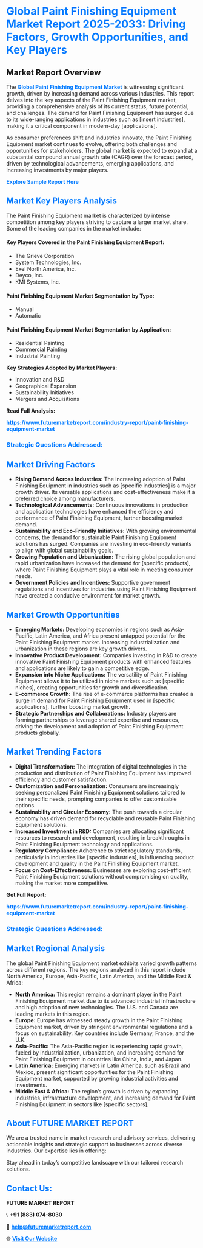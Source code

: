 <h1 style="color: #007BFF;">Global Paint Finishing Equipment Market Report 2025-2033: Driving Factors, Growth Opportunities, and Key Players</h1>

<section id="overview">
<h2>Market Report Overview</h2>
<p>The <a href="https://www.futuremarketreport.com/industry-report/paint-finishing-equipment-market" style="color: #007BFF; text-decoration: none;"><strong>Global Paint Finishing Equipment Market</strong></a> is witnessing significant growth, driven by increasing demand across various industries. This report delves into the key aspects of the Paint Finishing Equipment market, providing a comprehensive analysis of its current status, future potential, and challenges. The demand for Paint Finishing Equipment has surged due to its wide-ranging applications in industries such as [insert industries], making it a critical component in modern-day [applications].</p>
<p>As consumer preferences shift and industries innovate, the Paint Finishing Equipment market continues to evolve, offering both challenges and opportunities for stakeholders. The global market is expected to expand at a substantial compound annual growth rate (CAGR) over the forecast period, driven by technological advancements, emerging applications, and increasing investments by major players.</p>
</section>

<section id="overview">
<p><a href="https://www.futuremarketreport.com/request-sample/reportId=54941" style="color: #007BFF; text-decoration: none;"><strong>Explore Sample Report Here</strong></a></p>
</section>

<section id="key-players">
<h2 style="color: #007BFF;">Market Key Players Analysis</h2>
<p>The Paint Finishing Equipment market is characterized by intense competition among key players striving to capture a larger market share. Some of the leading companies in the market include:</p>
<h4>Key Players Covered in the Paint Finishing Equipment Report:</h4>
<ul><li>The Grieve Corporation</li><li>System Technologies, Inc.</li><li>Exel North America, Inc.</li><li>Deyco, Inc.</li><li>KMI Systems, Inc.</li></ul>
<h4>Paint Finishing Equipment Market Segmentation by Type:</h4>
<ul><li>Manual</li><li>Automatic</li></ul>

<h4>Paint Finishing Equipment Market Segmentation by Application:</h4>
<ul><li>Residential Painting</li><li>Commercial Painting</li><li>Industrial Painting</li></ul>
<p><strong>Key Strategies Adopted by Market Players:</strong></p>
<ul>
<li>Innovation and R&D</li>
<li>Geographical Expansion</li>
<li>Sustainability Initiatives</li>
<li>Mergers and Acquisitions</li>
</ul>
</section>

<section>
<p><strong>Read Full Analysis: </strong></p><a href="https://www.futuremarketreport.com/industry-report/paint-finishing-equipment-market" style="color: #007BFF; text-decoration: none;"><strong>https://www.futuremarketreport.com/industry-report/paint-finishing-equipment-market</strong></a>
<h3 style="color: #007BFF;">Strategic Questions Addressed:</h3>
</section>

<section id="driving-factors">
<h2 style="color: #007BFF;">Market Driving Factors</h2>
<ul>
<li><strong>Rising Demand Across Industries:</strong> The increasing adoption of Paint Finishing Equipment in industries such as [specific industries] is a major growth driver. Its versatile applications and cost-effectiveness make it a preferred choice among manufacturers.</li>
<li><strong>Technological Advancements:</strong> Continuous innovations in production and application technologies have enhanced the efficiency and performance of Paint Finishing Equipment, further boosting market demand.</li>
<li><strong>Sustainability and Eco-Friendly Initiatives:</strong> With growing environmental concerns, the demand for sustainable Paint Finishing Equipment solutions has surged. Companies are investing in eco-friendly variants to align with global sustainability goals.</li>
<li><strong>Growing Population and Urbanization:</strong> The rising global population and rapid urbanization have increased the demand for [specific products], where Paint Finishing Equipment plays a vital role in meeting consumer needs.</li>
<li><strong>Government Policies and Incentives:</strong> Supportive government regulations and incentives for industries using Paint Finishing Equipment have created a conducive environment for market growth.</li>
</ul>
</section>

<section id="growth-opportunities">
<h2 style="color: #007BFF;">Market Growth Opportunities</h2>
<ul>
<li><strong>Emerging Markets:</strong> Developing economies in regions such as Asia-Pacific, Latin America, and Africa present untapped potential for the Paint Finishing Equipment market. Increasing industrialization and urbanization in these regions are key growth drivers.</li>
<li><strong>Innovative Product Development:</strong> Companies investing in R&D to create innovative Paint Finishing Equipment products with enhanced features and applications are likely to gain a competitive edge.</li>
<li><strong>Expansion into Niche Applications:</strong> The versatility of Paint Finishing Equipment allows it to be utilized in niche markets such as [specific niches], creating opportunities for growth and diversification.</li>
<li><strong>E-commerce Growth:</strong> The rise of e-commerce platforms has created a surge in demand for Paint Finishing Equipment used in [specific applications], further boosting market growth.</li>
<li><strong>Strategic Partnerships and Collaborations:</strong> Industry players are forming partnerships to leverage shared expertise and resources, driving the development and adoption of Paint Finishing Equipment products globally.</li>
</ul>
</section>

<section id="trending-factors">
<h2 style="color: #007BFF;">Market Trending Factors</h2>
<ul>
<li><strong>Digital Transformation:</strong> The integration of digital technologies in the production and distribution of Paint Finishing Equipment has improved efficiency and customer satisfaction.</li>
<li><strong>Customization and Personalization:</strong> Consumers are increasingly seeking personalized Paint Finishing Equipment solutions tailored to their specific needs, prompting companies to offer customizable options.</li>
<li><strong>Sustainability and Circular Economy:</strong> The push towards a circular economy has driven demand for recyclable and reusable Paint Finishing Equipment solutions.</li>
<li><strong>Increased Investment in R&D:</strong> Companies are allocating significant resources to research and development, resulting in breakthroughs in Paint Finishing Equipment technology and applications.</li>
<li><strong>Regulatory Compliance:</strong> Adherence to strict regulatory standards, particularly in industries like [specific industries], is influencing product development and quality in the Paint Finishing Equipment market.</li>
<li><strong>Focus on Cost-Effectiveness:</strong> Businesses are exploring cost-efficient Paint Finishing Equipment solutions without compromising on quality, making the market more competitive.</li>
</ul>
</section>

<section>
<p><strong>Get Full Report: </strong></p><a href="https://www.futuremarketreport.com/industry-report/paint-finishing-equipment-market" style="color: #007BFF; text-decoration: none;"><strong>https://www.futuremarketreport.com/industry-report/paint-finishing-equipment-market</strong></a>
<h3 style="color: #007BFF;">Strategic Questions Addressed:</h3>
</section>


<section id="regional-analysis">
<h2 style="color: #007BFF;">Market Regional Analysis</h2>
<p>The global Paint Finishing Equipment market exhibits varied growth patterns across different regions. The key regions analyzed in this report include North America, Europe, Asia-Pacific, Latin America, and the Middle East & Africa:</p>
<ul>
<li><strong>North America:</strong> This region remains a dominant player in the Paint Finishing Equipment market due to its advanced industrial infrastructure and high adoption of new technologies. The U.S. and Canada are leading markets in this region.</li>
<li><strong>Europe:</strong> Europe has witnessed steady growth in the Paint Finishing Equipment market, driven by stringent environmental regulations and a focus on sustainability. Key countries include Germany, France, and the U.K.</li>
<li><strong>Asia-Pacific:</strong> The Asia-Pacific region is experiencing rapid growth, fueled by industrialization, urbanization, and increasing demand for Paint Finishing Equipment in countries like China, India, and Japan.</li>
<li><strong>Latin America:</strong> Emerging markets in Latin America, such as Brazil and Mexico, present significant opportunities for the Paint Finishing Equipment market, supported by growing industrial activities and investments.</li>
<li><strong>Middle East & Africa:</strong> The region’s growth is driven by expanding industries, infrastructure development, and increasing demand for Paint Finishing Equipment in sectors like [specific sectors].</li>
</ul>
</section>

<footer>
<h2 style="color: #007BFF;">About FUTURE MARKET REPORT</h2>
<p>We are a trusted name in market research and advisory services, delivering actionable insights and strategic support to businesses across diverse industries. Our expertise lies in offering:</p>

<p>Stay ahead in today’s competitive landscape with our tailored research solutions.</p>

<h2 style="color: #007BFF;">Contact Us:</h2>
<p><strong>FUTURE MARKET REPORT</strong></p>
<p>📞 <strong>+91 (883) 074-8030</strong></p>
<p>📧 <strong><a href="mailto:help@futuremarketreport.com" style="color: #007BFF;">help@futuremarketreport.com</a></strong></p>
<p>🌐 <strong><a href="https://www.futuremarketreport.com/" style="color: #007BFF;">Visit Our Website</a></strong></p>
</footer>
